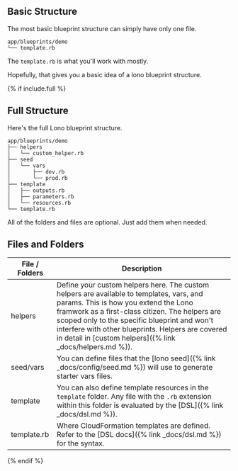 ## Basic Structure

The most basic blueprint structure can simply have only one file.

    app/blueprints/demo
    └── template.rb

The `template.rb` is what you'll work with mostly.

Hopefully, that gives you a basic idea of a lono blueprint structure.

{% if include.full %}

## Full Structure

Here's the full Lono blueprint structure.

    app/blueprints/demo
    ├── helpers
    │   └── custom_helper.rb
    ├── seed
    │   └── vars
    │       ├── dev.rb
    │       └── prod.rb
    ├── template
    │   ├── outputs.rb
    │   ├── parameters.rb
    │   └── resources.rb
    └── template.rb

All of the folders and files are optional. Just add them when needed.

## Files and Folders

File / Folders  | Description
------------- | -------------
helpers | Define your custom helpers here. The custom helpers are available to templates, vars, and params. This is how you extend the Lono framwork as a first-class citizen. The helpers are scoped only to the specific blueprint and won't interfere with other blueprints. Helpers are covered in detail in [custom helpers]({% link _docs/helpers.md %}).
seed/vars | You can define files that the [lono seed]({% link _docs/config/seed.md %}) will use to generate starter vars files.
template | You can also define template resources in the `template` folder. Any file with the `.rb` extension within this folder is evaluated by the [DSL]({% link _docs/dsl.md %}).
template.rb | Where CloudFormation templates are defined.  Refer to the [DSL docs]({% link _docs/dsl.md %}) for the syntax.

{% endif %}

